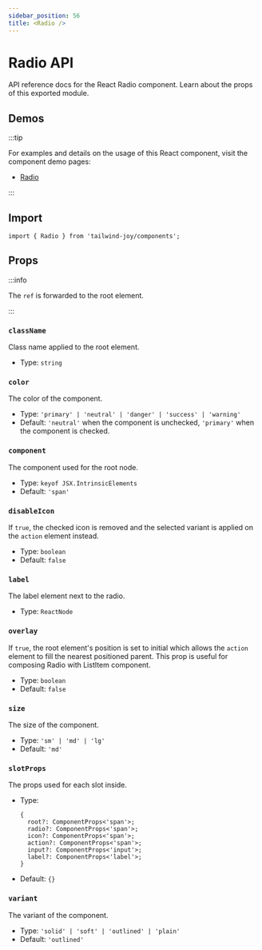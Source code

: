 ```yaml
---
sidebar_position: 56
title: <Radio />
---
```


# Radio API

<AvailableFrom version="0.2.0" />

API reference docs for the React Radio component.
Learn about the props of this exported module.

## Demos

:::tip

For examples and details on the usage of this React component, visit the component demo pages:

- [Radio](../components/radio)

:::

## Import

```tsx
import { Radio } from 'tailwind-joy/components';
```

## Props

:::info

The `ref` is forwarded to the root element.

:::

### `className`

Class name applied to the root element.

- Type: `string`

### `color`

The color of the component.

- Type: `'primary' | 'neutral' | 'danger' | 'success' | 'warning'`
- Default: `'neutral'` when the component is unchecked, `'primary'` when the component is checked.

### `component`

<AvailableFrom version="0.4.0" />

The component used for the root node.

- Type: `keyof JSX.IntrinsicElements`
- Default: `'span'`

### `disableIcon`

If `true`, the checked icon is removed and the selected variant is applied on the `action` element instead.

- Type: `boolean`
- Default: `false`

### `label`

The label element next to the radio.

- Type: `ReactNode`

### `overlay`

If `true`, the root element's position is set to initial which allows the `action` element to fill the nearest positioned parent.
This prop is useful for composing Radio with ListItem component.

- Type: `boolean`
- Default: `false`

### `size`

The size of the component.

- Type: `'sm' | 'md' | 'lg'`
- Default: `'md'`

### `slotProps`

<AvailableFrom version="0.4.0" />

The props used for each slot inside.

- Type:
  ```tsx
  {
    root?: ComponentProps<'span'>;
    radio?: ComponentProps<'span'>;
    icon?: ComponentProps<'span'>;
    action?: ComponentProps<'span'>;
    input?: ComponentProps<'input'>;
    label?: ComponentProps<'label'>;
  }
  ```
- Default: `{}`

### `variant`

The variant of the component.

- Type: `'solid' | 'soft' | 'outlined' | 'plain'`
- Default: `'outlined'`
